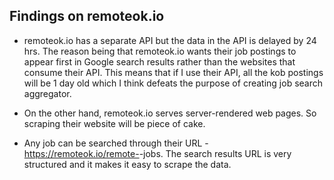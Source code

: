 ## Findings on remoteok.io

- remoteok.io has a separate API but the data in the API is delayed by 24 hrs. The reason being that remoteok.io wants their job postings to appear first in Google search results rather than the websites that consume their API. This means that if I use their API, all the kob postings will be 1 day old which I think defeats the purpose of creating job search aggregator.

- On the other hand, remoteok.io serves server-rendered web pages. So scraping their website will be piece of cake.

- Any job can be searched through their URL - https://remoteok.io/remote-<search-term>-jobs. The search results URL is very structured and it makes it easy to scrape the data.

